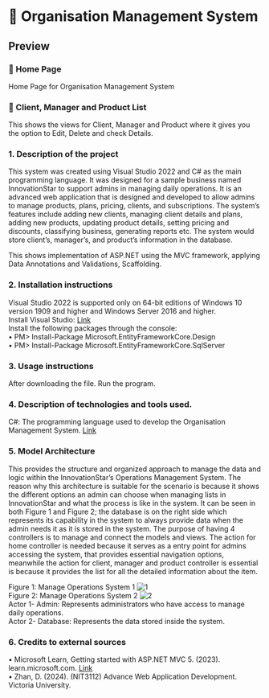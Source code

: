 # 📄 Organisation Management System
## Preview
### 📌 Home Page <br/>
Home Page for Organisation Management System

### 📌 Client, Manager and Product List <br/>
This shows the views for Client, Manager and Product where it gives you the option to Edit, Delete and check Details.

### 1. Description of the project<br/>
This system was created using Visual Studio 2022 and C# as the main programming language. It was designed for a sample business named InnovationStar to support admins in managing daily operations. It is an advanced web application that is designed and developed to allow admins to manage products, plans, pricing, clients, and subscriptions. The system’s features include adding new clients, managing client details and plans, adding new products, updating product details, setting pricing and discounts, classifying business, generating reports etc. The system would store client’s, manager’s, and product’s information in the database.

This shows implementation of ASP.NET using the MVC framework, applying Data Annotations and Validations, Scaffolding.

### 2. Installation instructions<br/>
Visual Studio 2022 is supported only on 64-bit editions of Windows 10 version 1909 and higher and Windows Server 2016 and higher. <br/>
Install Visual Studio: [Link](https://visualstudio.microsoft.com/downloads/)<br/>
Install the following packages through the console: <br/>
• PM> Install-Package Microsoft.EntityFrameworkCore.Design <br/>
• PM> Install-Package Microsoft.EntityFrameworkCore.SqlServer <br/>

### 3. Usage instructions<br/>
After downloading the file. Run the program. 

### 4. Description of technologies and tools used.<br/>
C#: The programming language used to develop the Organisation Management System. [Link](https://learn.microsoft.com/en-us/dotnet/csharp/)<br/>

### 5. Model Architecture<br/>
This provides the structure and organized approach to manage the data and logic within the InnovationStar’s Operations Management System. The reason why this architecture is suitable for the scenario is because it shows the different options an admin can choose when managing lists in InnovationStar and what the process is like in the system. It can be seen in both Figure 1 and Figure 2; the database is on the right side which represents its capability in the system to always provide data when the admin needs it as it is stored in the system. The purpose of having 4 controllers is to manage and connect the models and views. The action for home controller is needed because it serves as a entry point for admins accessing the system, that provides essential navigation options, meanwhile the action for client, manager and product controller is essential is because it provides the list for all the detailed information about the item. <br>

Figure 1: Manage Operations System 1
![1](https://github.com/JohanneChristiana/Organisation-Management-System/assets/113961547/4443e9ec-bd2f-4042-9a8f-06cb0ebdc8bd) <br>
Figure 2: Manage Operations System 2
![2](https://github.com/JohanneChristiana/Organisation-Management-System/assets/113961547/99e8c00b-ef70-427e-9579-1e00e77d3e24) <br>
Actor 1- Admin: Represents administrators who have access to manage daily operations. <br>
Actor 2- Database: Represents the data stored inside the system. <br>

### 6. Credits to external sources<br/>
• Microsoft Learn, Getting started with ASP.NET MVC 5. (2023). learn.microsoft.com. [Link](https://learn.microsoft.com/en-us/aspnet/mvc/overview/getting-started/introduction/getting-started)<br/>
• Zhan, D. (2024). (NIT3112) Advance Web Application Development. Victoria University.<br/>
